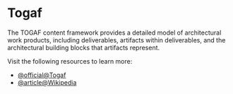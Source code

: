 # Togaf

The TOGAF content framework provides a detailed model of architectural work products, including deliverables, artifacts within deliverables, and the architectural building blocks that artifacts represent.

Visit the following resources to learn more:

- [@official@Togaf](https://www.opengroup.org/togaf)
- [@article@Wikipedia](https://en.wikipedia.org/wiki/The_Open_Group_Architecture_Framework)
